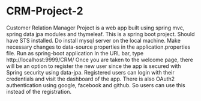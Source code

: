 # CRM-Project-2
Customer Relation Manager Project is a web app built using spring mvc, spring data jpa modules and thymeleaf. 
This is a spring boot project. Should have STS installed.
Do install mysql server on the local machine.
Make necessary changes to data-source properties in the application.properties file.
Run as spring-boot application
In the URL bar, type http://localhost:9999/CRM/
Once you are taken to the welcome page, there will be an option to register the new user since the app is secured with Spring security using data-jpa.
Registered users can login with their credentials and visit the dashboard of the app.
There is also OAuth2 authentication using google, facebook and github. So users can use this instead of the registration.
